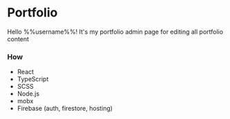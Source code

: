 # Portfolio
Hello %%username%%! It's my portfolio admin page for editing all portfolio content

### How
* React
* TypeScript
* SCSS
* Node.js
* mobx
* Firebase (auth, firestore, hosting)

